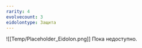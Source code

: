 ```yaml
---
rarity: 4
evolvecount: 3
eidolontype: Защита
---
```

![[Temp/Placeholder_Eidolon.png]]
Пока недоступно.
